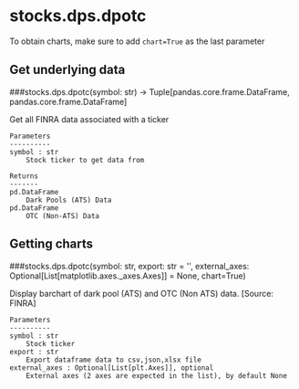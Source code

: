 # stocks.dps.dpotc

To obtain charts, make sure to add `chart=True` as the last parameter

## Get underlying data 
###stocks.dps.dpotc(symbol: str) -> Tuple[pandas.core.frame.DataFrame, pandas.core.frame.DataFrame]

Get all FINRA data associated with a ticker

    Parameters
    ----------
    symbol : str
        Stock ticker to get data from

    Returns
    -------
    pd.DataFrame
        Dark Pools (ATS) Data
    pd.DataFrame
        OTC (Non-ATS) Data

## Getting charts 
###stocks.dps.dpotc(symbol: str, export: str = '', external_axes: Optional[List[matplotlib.axes._axes.Axes]] = None, chart=True)

Display barchart of dark pool (ATS) and OTC (Non ATS) data. [Source: FINRA]

    Parameters
    ----------
    symbol : str
        Stock ticker
    export : str
        Export dataframe data to csv,json,xlsx file
    external_axes : Optional[List[plt.Axes]], optional
        External axes (2 axes are expected in the list), by default None

